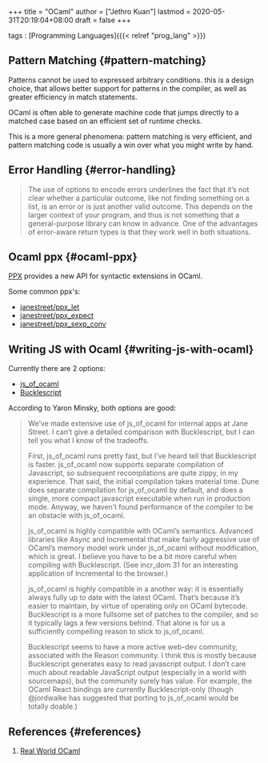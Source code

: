 +++
title = "OCaml"
author = ["Jethro Kuan"]
lastmod = 2020-05-31T20:19:04+08:00
draft = false
+++

tags
: [Programming Languages]({{< relref "prog_lang" >}})

## Pattern Matching {#pattern-matching}

Patterns cannot be used to expressed arbitrary conditions. this is a
design choice, that allows better support for patterns in the
compiler, as well as greater efficiency in match statements.

OCaml is often able to generate machine code that jumps directly to a
matched case based on an efficient set of runtime checks.

This is a more general phenomena: pattern matching is very efficient,
and pattern matching code is usually a win over what you might write
by hand.

## Error Handling {#error-handling}

> The use of options to encode errors underlines the fact that it’s not
> clear whether a particular outcome, like not finding something on a
> list, is an error or is just another valid outcome. This depends on
> the larger context of your program, and thus is not something that a
> general-purpose library can know in advance. One of the advantages of
> error-aware return types is that they work well in both situations.

## Ocaml ppx {#ocaml-ppx}

[PPX](http://ocamllabs.io/doc/ppx.html) provides a new API for syntactic extensions in OCaml.

Some common ppx's:

- [janestreet/ppx_let](https://github.com/janestreet/ppx%5Flet)
- [janestreet/ppx_expect](https://github.com/janestreet/ppx%5Fexpect)
- [janestreet/ppx_sexp_conv](https://github.com/janestreet/ppx%5Fsexp%5Fconv)

## Writing JS with Ocaml {#writing-js-with-ocaml}

Currently there are 2 options:

- [js_of_ocaml](https://github.com/ocsigen/js%5Fof%5Focaml)
- [Bucklescript](https://bucklescript.github.io/)

According to Yaron Minsky, both options are good:

> We’ve made extensive use of js_of_ocaml for internal apps at Jane Street. I can’t give a detailed comparison with Bucklescript, but I can tell you what I know of the tradeoffs.
>
> First, js_of_ocaml runs pretty fast, but I’ve heard tell that Bucklescript is faster. js_of_ocaml now supports separate compilation of Javascript, so subsequent recompilations are quite zippy, in my experience. That said, the initial compilation takes material time. Dune does separate compilation for js_of_ocaml by default, and does a single, more compact javascript executable when run in production mode. Anyway, we haven’t found performance of the compiler to be an obstacle with js_of_ocaml.
>
> js_of_ocaml is highly compatible with OCaml’s semantics. Advanced libraries like Async and Incremental that make fairly aggressive use of OCaml’s memory model work under js_of_ocaml without modification, which is great. I believe you have to be a bit more careful when compiling with Bucklescript. (See incr_dom 31 for an interesting application of Incremental to the browser.)
>
> js_of_ocaml is highly compatible in a another way: it is essentially always fully up to date with the latest OCaml. That’s because it’s easier to maintain, by virtue of operating only on OCaml bytecode. Bucklescript is a more fullsome set of patches to the compiler, and so it typically lags a few versions behind. That alone is for us a sufficiently compelling reason to stick to js_of_ocaml.
>
> Bucklescript seems to have a more active web-dev community, associated with the Reason community. I think this is mostly because Bucklescript generates easy to read javascript output. I don’t care much about readable JavaScript output (especially in a world with sourcemaps), but the community surely has value. For example, the OCaml React bindings are currently Bucklescript-only (though @jordwalke has suggested that porting to js_of_ocaml would be totally doable.)

## References {#references}

1.  [Real World OCaml](https://realworldocaml.org/)
